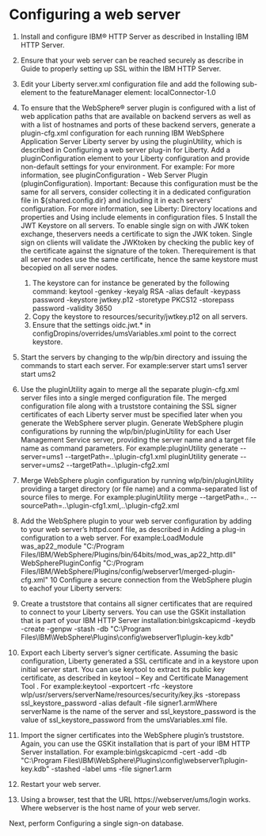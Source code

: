 # Configuring a web server

1. Install and configure IBM® HTTP Server as described
in Installing IBM HTTP Server.
2. Ensure that your web server can be reached securely as describe in Guide to properly
setting up SSL within the IBM HTTP Server.
3. Edit your Liberty server.xml configuration
file and add the following sub-element to the featureManager element: <feature>localConnector-1.0</feature>
4. To ensure that the 
WebSphere®
 server plugin
is configured with a list of web application paths that are available
on backend servers as well as with a list of hostnames and ports of
these backend servers, generate a plugin-cfg.xml configuration
for each running IBM
WebSphere Application Server Liberty server
by using the pluginUtility, which is described in Configuring a web server plug-in for Liberty.
Add
a pluginConfiguration element to your Liberty configuration
and provide non-default settings for your environment. For example:<pluginConfiguration pluginInstallRoot="C:/Program Files/IBM/WebSphere/Plugins" /> For
more information, see pluginConfiguration - Web Server Plugin (pluginConfiguration). Important: Because this configuration must be the same for all
servers, consider collecting it in a dedicated configuration file
in ${shared.config.dir} and including it in each
servers' configuration. For more information, see Liberty: Directory locations and properties and Using include elements in configuration files.
5 Install the JWT Keystore on all servers. To enable single sign on with JWK token exchange, theservers needs a certificate to sign the JWK token. Single sign on clients will validate the JWKtoken by checking the public key of the certificate against the signature of the token. Therequirement is that all server nodes use the same certificate, hence the same keystore must becopied on all server nodes.
    1. The keystore can for instance be generated by the following
command: keytool -genkey -keyalg RSA -alias default -keypass password -keystore jwtkey.p12 -storetype PKCS12 -storepass password -validity 3650
    2. Copy the keystore to resources/security/jwtkey.p12 on all servers.
    3. Ensure that the settings oidc.jwt.* in
configDropins/overrides/umsVariables.xml point to the correct keystore.
6. Start the servers by changing to the wlp/bin directory
and issuing the commands to start each server. For example:server start ums1
server start ums2
7. Use the pluginUtility again to merge all the
separate plugin-cfg.xml server files into a single
merged configuration file. The merged configuration file along with
a truststore containing the SSL signer certificates of each Liberty server
must be specified later when you generate the 
WebSphere
 server plugin.
Generate 
WebSphere
 plugin configurations
by running the wlp/bin/pluginUtility for each User Management Service server, providing
the server name and a target file name as command parameters. For
example:pluginUtility generate --server=ums1 --targetPath=..\plugin-cfg1.xml
pluginUtility generate --server=ums2 --targetPath=..\plugin-cfg2.xml
8. Merge 
WebSphere
 plugin
configuration by running wlp/bin/pluginUtility providing
a target directory (or file name) and a comma-separated list of source
files to merge. For example:pluginUtility merge --targetPath=.. --sourcePath=..\plugin-cfg1.xml,..\plugin-cfg2.xml
9. Add the 
WebSphere
 plugin
to your web server configuration by adding to your web server’s httpd.conf file,
as described in Adding a plug-in configuration to a web server.
For example:LoadModule was\_ap22\_module "C:/Program Files/IBM/WebSphere/Plugins/bin/64bits/mod\_was\_ap22\_http.dll"
WebSpherePluginConfig "C:/Program Files/IBM/WebSphere/Plugins/config/webserver1/merged-plugin-cfg.xml"
10 Configure a secure connection from the WebSphere plugin to eachof your Liberty servers:

1. Create a truststore that contains all signer certificates that
are required to connect to your Liberty servers.
You can use the GSKit installation that is part of your IBM HTTP Server installation:bin\gskcapicmd -keydb -create -genpw -stash
    -db "C:\Program Files\IBM\WebSphere\Plugins\config\webserver1\plugin-key.kdb"
2. Export each Liberty server’s
signer certificate. Assuming the basic configuration, Liberty generated
a SSL certificate and in a keystore upon initial server start. You
can use keytool to extract its public key certificate, as described
in keytool – Key and Certificate Management Tool .
For example:keytool -exportcert -rfc -keystore wlp/usr/servers/serverName/resources/security/key.jks
        -storepass ssl\_keystore\_password -alias default -file signer1.armWhere serverName is
the name of the server and ssl\_keystore\_password is
the value of ssl\_keystore\_password from the umsVariables.xml file.
3. Import the signer certificates into the 
WebSphere
 plugin’s
truststore. Again, you can use the GSKit installation that is part
of your IBM HTTP Server installation.
For example:bin\gskcapicmd -cert -add -db "C:\Program Files\IBM\WebSphere\Plugins\config\webserver1\plugin-key.kdb" 
    -stashed -label ums -file signer1.arm
11. Restart your web server.
12. Using a browser, test that the URL https://webserver/ums/login works.
Where webserver is the host name of your web server.

Next, perform Configuring a single sign-on database.